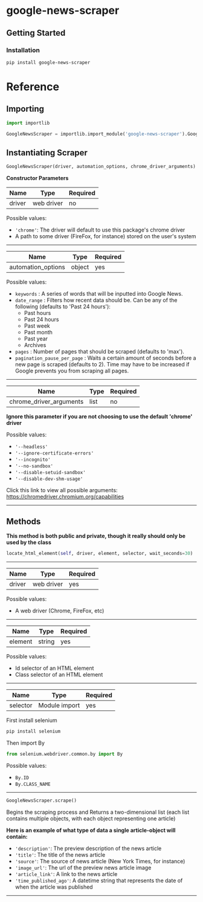 # google-news-scraper

## Getting Started

### Installation

```bash
pip install google-news-scraper
```

# Reference

## Importing

```Python
import importlib

GoogleNewsScraper = importlib.import_module('google-news-scraper').GoogleNewsScraper
```

## Instantiating Scraper

```Python
GoogleNewsScraper(driver, automation_options, chrome_driver_arguments)
```

**Constructor Parameters**

| Name   | Type       | Required |
| ------ | ---------- | -------- |
| driver | web driver | no       |

Possible values:

- `'chrome'`: The driver will default to use this package's chrome driver
- A path to some driver (FireFox, for instance) stored on the user's system

---

| Name               | Type   | Required |
| ------------------ | ------ | -------- |
| automation_options | object | yes      |

Possible values:

- `keywords` : A series of words that will be inputted into Google News.
- `date_range` : Filters how recent data should be. Can be any of the following (defaults to 'Past 24 hours'):
  - Past hours
  - Past 24 hours
  - Past week
  - Past month
  - Past year
  - Archives
- `pages` : Number of pages that should be scraped (defaults to 'max').
- `pagination_pause_per_page` : Waits a certain amount of seconds before a new page is scraped (defaults to 2). Time may have to be increased if Google prevents you from scraping all pages.

---

| Name                    | Type | Required |
| ----------------------- | ---- | -------- |
| chrome_driver_arguments | list | no       |

**Ignore this parameter if you are not choosing to use the default 'chrome' driver**

Possible values:

- `'--headless'`
- `'--ignore-certificate-errors'`
- `'--incognito'`
- `'--no-sandbox'`
- `'--disable-setuid-sandbox'`
- `'--disable-dev-shm-usage'`

Click this link to view all possible arguments: https://chromedriver.chromium.org/capabilities

---

## Methods

**This method is both public and private, though it really should only be used by the class**

```Python
locate_html_element(self, driver, element, selector, wait_seconds=30)
```

---

| Name   | Type       | Required |
| ------ | ---------- | -------- |
| driver | web driver | yes      |

Possible values:

- A web driver (Chrome, FireFox, etc)

---

| Name    | Type   | Required |
| ------- | ------ | -------- |
| element | string | yes      |

Possible values:

- Id selector of an HTML element
- Class selector of an HTML element

---

| Name     | Type          | Required |
| -------- | ------------- | -------- |
| selector | Module import | yes      |

First install selenium

```bash
pip install selenium
```

Then import By

```Python
from selenium.webdriver.common.by import By
```

Possible values:

- `By.ID`
- `By.CLASS_NAME`

---

```Python
GoogleNewsScraper.scrape()
```

Begins the scraping process and Returns a two-dimensional list (each list contains multiple objects, with each object representing one article)

**Here is an example of what type of data a single article-object will contain:**

- `'description'`: The preview description of the news article
- `'title'`: The title of the news article
- `'source'`: The source of news article (New York Times, for instance)
- `'image_url'`: The url of the preview news article image
- `'article_link'`: A link to the news article
- `'time_published_ago'`: A datetime string that represents the date of when the article was published

---
